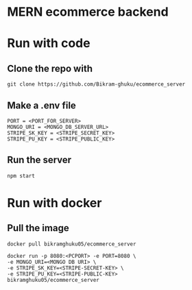 # MERN ecommerce backend

# Run with code

## Clone the repo with

```shell
git clone https://github.com/Bikram-ghuku/ecommerce_server
```

## Make a .env file

```.env
PORT = <PORT_FOR_SERVER>
MONGO_URI = <MONGO_DB_SERVER_URL>
STRIPE_SK_KEY = <STRIPE_SECRET_KEY>
STRIPE_PU_KEY = <STRIPE_PUBLIC_KEY>
```

## Run the server

```shell
npm start
```

# Run with docker

## Pull the image

```shell
docker pull bikramghuku05/ecommerce_server
```

```shell
docker run -p 8080:<PCPORT> -e PORT=8080 \
-e MONGO_URI=<MONGO DB URI> \
-e STRIPE_SK_KEY=<STRIPE-SECRET-KEY> \
-e STRIPE_PU_KEY=<STRIPE-PUBLIC-KEY> 
bikramghuku05/ecommerce_server
```